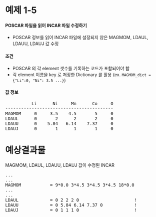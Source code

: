 # 예제 1-5
#### POSCAR 파일을 읽어 INCAR 파일 수정하기
- POSCAR 정보를 읽어 INCAR 파일에 설정되지 않은 MAGMOM, LDAUL, LDAUU, LDAUJ 값 수정
#### 조건
- POSCAR 의 각 element 갯수를 기록하는 코드가 포함되어야 함
- 각 element 이름을 key 로 저장한 Dictionary 를 활용 (ex. <code>MAGMOM_dict = {"Li":0, "Ni": 3.5 ...}</code>)
#### 값 정보
<pre>
          Li      Ni     Mn      Co     O
-----------------------------------------
MAGMOM     0     3.5    4.5       5     0
LDAUL      0       2      2       2     0
LDAUU      0    5.84   6.14    7.37     0
LDAUJ      0       1      1       1     0
</pre>

# 예상결과물
MAGMOM, LDAUL, LDAUU, LDAUJ 값이 수정된 INCAR
<pre>
...
...
MAGMOM           = 9*0.0 3*4.5 3*4.5 3*4.5 18*0.0
...
...
LDAUL            = 0 2 2 2 0                     !   
LDAUU            = 0 5.84 6.14 7.37 0            !   
LDAUJ            = 0 1 1 1 0                     !   
<pre>
